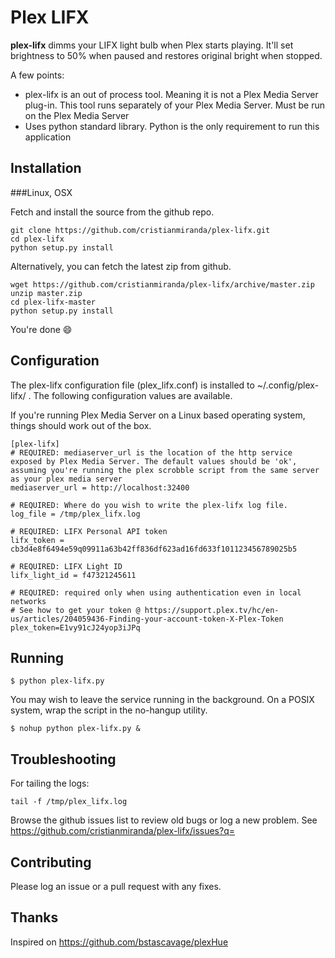 Plex LIFX
==========

**plex-lifx** dimms your LIFX light bulb when Plex starts playing. It'll set brightness to 50% when paused and restores original bright when stopped.

A few points:

* plex-lifx is an out of process tool. Meaning it is not a Plex Media Server plug-in. This tool runs separately of your Plex Media Server.
Must be run on the Plex Media Server
* Uses python standard library. Python is the only requirement to run this application

Installation
----

###Linux, OSX

Fetch and install the source from the github repo.

```
git clone https://github.com/cristianmiranda/plex-lifx.git
cd plex-lifx
python setup.py install
```

Alternatively, you can fetch the latest zip from github.

```
wget https://github.com/cristianmiranda/plex-lifx/archive/master.zip
unzip master.zip
cd plex-lifx-master
python setup.py install
```

You're done :smile:

Configuration
-----------

The plex-lifx configuration file (plex_lifx.conf) is installed to ~/.config/plex-lifx/ . The following configuration values are available.

If you're running Plex Media Server on a Linux based operating system, things should work out of the box.

```
[plex-lifx]
# REQUIRED: mediaserver_url is the location of the http service exposed by Plex Media Server. The default values should be 'ok', assuming you're running the plex scrobble script from the same server as your plex media server
mediaserver_url = http://localhost:32400

# REQUIRED: Where do you wish to write the plex-lifx log file.
log_file = /tmp/plex_lifx.log

# REQUIRED: LIFX Personal API token
lifx_token = cb3d4e8f6494e59q09911a63b42ff836df623ad16fd633f101123456789025b5

# REQUIRED: LIFX Light ID
lifx_light_id = f47321245611

# REQUIRED: required only when using authentication even in local networks
# See how to get your token @ https://support.plex.tv/hc/en-us/articles/204059436-Finding-your-account-token-X-Plex-Token
plex_token=E1vy91cJ24yop3iJPq
```

Running
--------

```
$ python plex-lifx.py
```

You may wish to leave the service running in the background. On a POSIX system, wrap the script in the no-hangup utility.

```
$ nohup python plex-lifx.py &
```

Troubleshooting
-------------

For tailing the logs:
```
tail -f /tmp/plex_lifx.log
```

Browse the github issues list to review old bugs or log a new problem.  See https://github.com/cristianmiranda/plex-lifx/issues?q=


Contributing
-----------

Please log an issue or a pull request with any fixes.

Thanks
------

Inspired on https://github.com/bstascavage/plexHue
